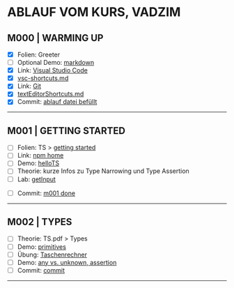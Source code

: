 # ABLAUF VOM KURS, VADZIM



## M000 | WARMING UP

- [x] Folien: Greeter
- [ ] Optional Demo: [markdown](markdown.md)
- [x] Link: [Visual Studio Code](https://code.visualstudio.com/)
- [x] [vsc-shortcuts.md](./SHORTCUTS-VSCODE.md)
- [x] Link: [Git](https://git-scm.com)
- [x] [textEditorShortcuts.md](./SHORTCUTS-ANY-TEXT-EDITOR.md)
- [x] Commit: [ablauf datei befüllt](https://github.com/ppedvAG/2021-01-12-typescript-vc/commit/d1704f4e7b72088a6491e6c6fe79f97fa8eb3619)

---

## M001 | GETTING STARTED

- [ ] Folien: TS > [getting started](slides/typescript.md#getting-started)
- [ ] Link: [npm home](https://www.npmjs.com/)
- [ ] Demo: [helloTS](m001/hellots.ts)
- [ ] Theorie: kurze Infos zu Type Narrowing und Type Assertion
- [ ] Lab: [getInput](m001/getInput.ts)
<!-- - [ ] Übung: [login form](getting-started/login.ts) -->
<!-- - [ ] Optional Demo: wenn gewünscht [emmet]() -->
<!-- - [ ] Optional Demo: wenn gewünscht [js Dom Traversing]() -->
- [ ] Commit: [m001 done](https://github.com/ppedvAG/2021-01-12-typescript-vc/commit/bc635130ca8d47c14812724bde41b78b13fb4c88)

---

## M002 | TYPES

- [ ] Theorie: TS.pdf > Types
- [ ] Demo: [primitives](m002/primitives.ts)
- [ ] Übung: [Taschenrechner](m002/rechner.ts)
- [ ] Demo: [any vs. unknown, assertion](types/anyversusunknown.ts)
- [ ] Commit: [commit]()

---
<!--
## MXXX | FUNCTIONS

- [ ] Theorie: [functions](slides/typescript.md#functions)
- [ ] return type
- [ ] function type
- [ ] generic function
- [ ] Demo: [functions](functions/functions.ts)
- [ ] Übung: [fetch-todos](functions/fetch-todos.ts)
- [ ] Commit: [commit]()

---

## MXXX | DATA STRUCTURES

- [ ] Demo: [arrays](structures/arrays.ts)
- [ ] Demo: [tuples](structures/tuples.ts)
- [ ] Übung: [arrays](structures/ue-array-iteration.ts)
- [ ] Demo: [objects](structures/objects.ts)
- [ ] Commit: [commit]()
- [ ] Optional Map & Set?

---

## MXXX | CUSTOM PRIMITIVES

- [ ] Theorie & Demo: [union](types/unions.ts)
- [ ] Theorie & Demo: [literal type](types/literaltypes.ts)
- [ ] Theorie & Demo: [enum](types/enums.ts)
- [ ] Übung: [Pizzabestellung](types/ue-pizza.ts)
- [ ] Commit: [commit]()

---

## MXXX | AMBIENTS (NAMESPASES / MODULES)

- [ ] Theorie:
- [ ] Demo: [namespaces](ambients/namespaces.ts)
- [ ] Commit: [commit]()

## MXXX | DECLARATION FILES

- [ ] Link: <https://definitelytyped.org/>
- [ ] Demo: [declare](declarations/declarations.ts)

---

## MXXX | CLASSES & INTERFACES

- [ ] Theorie:
- [ ] Demo:
- [ ] [interfaces]()
- [ ] Commit: [commit]()

---

## MXXX | DECORATORS

- [ ] Theorie:
- [ ] Demo:
- [ ] [commit]()

---

## MXXX | promise?

- [ ] Theorie:
- [ ] Demo:
- [ ] [commit]()

---

## MXXX | service worker?

- [ ] Theorie:
- [ ] Demo:
- [ ] [commit]()

---

## MXXX | TYPE NARROWING & TYPE GUARDS ##

- [ ] Theorie:
- [ ] Demo:
- [ ] [commit]()

-->

